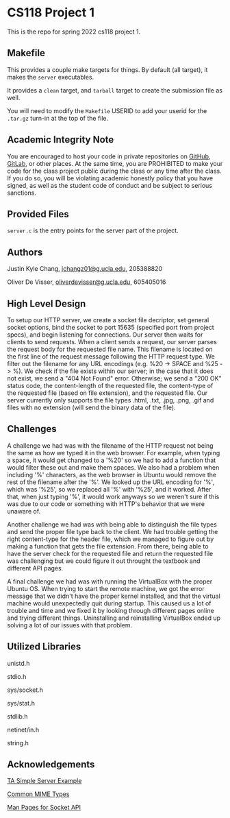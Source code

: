 # CS118 Project 1

This is the repo for spring 2022 cs118 project 1.

## Makefile

This provides a couple make targets for things.
By default (all target), it makes the `server` executables.

It provides a `clean` target, and `tarball` target to create the submission file as well.

You will need to modify the `Makefile` USERID to add your userid for the `.tar.gz` turn-in at the top of the file.

## Academic Integrity Note

You are encouraged to host your code in private repositories on [GitHub](https://github.com/), [GitLab](https://gitlab.com), or other places.  At the same time, you are PROHIBITED to make your code for the class project public during the class or any time after the class.  If you do so, you will be violating academic honestly policy that you have signed, as well as the student code of conduct and be subject to serious sanctions.

## Provided Files

`server.c` is the entry points for the server part of the project.

## Authors

Justin Kyle Chang, jchangz01@g.ucla.edu, 205388820 

Oliver De Visser, oliverdevisser@g.ucla.edu, 605405016

## High Level Design

To setup our HTTP server, we create a socket file decriptor, set general socket options, bind the socket to port 15635 (specified port from project specs), and begin listening for connections. Our server then waits for clients to send requests. When a client sends a request, our server parses the request body for the requested file name. This filename is located on the first line of the request message following the HTTP request type. We filter out the filename for any URL encodings (e.g. %20 -> SPACE and %25 -> %). We check if the file exists within our server; in the case that it does not exist, we send a "404 Not Found" error. Otherwise; we send a "200 OK" status code, the content-length of the requested file, the content-type of the requested file (based on file extension), and the requested file. Our server currently only supports the file types .html, .txt, .jpg, .png, .gif and files with no extension (will send the binary data of the file). 

## Challenges

A challenge we had was with the filename of the HTTP request not being the same as how we typed it in the web browser. For example, when typing a space, it would get changed to a '%20' so we had to add a function that would filter these out and make them spaces. We also had a problem when including '%' characters, as the web browser in Ubuntu would remove the rest of the filename after the '%'. We looked up the URL encoding for '%', which was '%25', so we replaced all '%' with '%25', and it worked. After that, when just typing '%', it would work anyways so we weren't sure if this was due to our code or something with HTTP's behavior that we were unaware of.

Another challenge we had was with being able to distinguish the file types and send the proper file type back to the client. We had trouble getting the right content-type for the header file, which we managed to figure out by making a function that gets the file extension. From there, being able to have the server check for the requested file and return the requested file was challenging but we could figure it out throught the textbook and different API pages.

A final challenge we had was with running the VirtualBox with the proper Ubuntu OS. When trying to start the remote machine, we got the error message that we didn't have the proper kernel installed, and that the virtual machine would unexpectedly quit during startup. This caused us a lot of trouble and time and we fixed it by looking through different pages online and trying different things. Uninstalling and reinstalling VirtualBox ended up solving a lot of our issues with that problem.

## Utilized Libraries

unistd.h

stdio.h

sys/socket.h

sys/stat.h

stdlib.h

netinet/in.h

string.h

## Acknowledgements

[TA Simple Server Example](https://github.com/ZhaoweiTan/CS118-S22-Dis1B/blob/main/week1/simple-server-client/server.c)

[Common MIME Types](https://developer.mozilla.org/en-US/docs/Web/HTTP/Basics_of_HTTP/MIME_types/Common_types)

[Man Pages for Socket API](https://man7.org/linux/man-pages/index.html)
